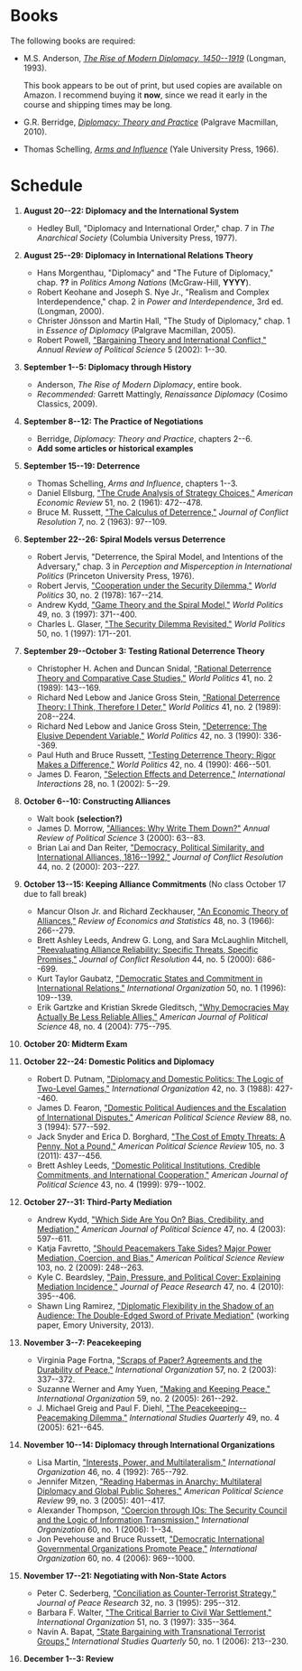 ---
---

# Books

The following books are required:

  * M.S. Anderson,
    [*The Rise of Modern Diplomacy, 1450--1919*](http://amzn.com/0582212375)
    (Longman, 1993).

    This book appears to be out of print, but used copies are available on
    Amazon.  I recommend buying it **now**, since we read it early in the
    course and shipping times may be long.

  * G.R. Berridge,
    [*Diplomacy: Theory and Practice*](http://amzn.com/0230229603) (Palgrave
    Macmillan, 2010).

  * Thomas Schelling, [*Arms and Influence*](http://amzn.com/0300002211)
    (Yale University Press, 1966).



# Schedule

1. **August 20--22: Diplomacy and the International System**
    * Hedley Bull, "Diplomacy and International Order," chap. 7 in *The
      Anarchical Society* (Columbia University Press, 1977).


2. **August 25--29: Diplomacy in International Relations Theory**
    * Hans Morgenthau, "Diplomacy" and "The Future of Diplomacy," chap. **??**
      in *Politics Among Nations* (McGraw-Hill, **YYYY**).
    * Robert Keohane and Joseph S. Nye Jr., "Realism and Complex
      Interdependence," chap. 2 in *Power and Interdependence*, 3rd
      ed. (Longman, 2000).
    * Christer Jönsson and Martin Hall, "The Study of Diplomacy," chap. 1 in
      *Essence of Diplomacy* (Palgrave Macmillan, 2005).
    * Robert Powell,
      ["Bargaining Theory and International Conflict,"](http://www.annualreviews.org/doi/abs/10.1146/annurev.polisci.5.092601.141138)
      *Annual Review of Political Science* 5 (2002): 1--30.


3. **September 1--5: Diplomacy through History**
    * Anderson, *The Rise of Modern Diplomacy*, entire book.
    * *Recommended:* Garrett Mattingly, *Renaissance Diplomacy* (Cosimo
      Classics, 2009).


4. **September 8--12: The Practice of Negotiations**
    * Berridge, *Diplomacy: Theory and Practice*, chapters 2--6.
    * **Add some articles or historical examples**


5. **September 15--19: Deterrence**
    * Thomas Schelling, *Arms and Influence*, chapters 1--3.
    * Daniel Ellsburg,
      ["The Crude Analysis of Strategy Choices,"](http://www.jstor.org/stable/1914513)
      *American Economic Review* 51, no. 2 (1961): 472--478.
    * Bruce M. Russett,
      ["The Calculus of Deterrence,"](http://www.jstor.org/stable/172796)
      *Journal of Conflict Resolution* 7, no. 2 (1963): 97--109.


6. **September 22--26: Spiral Models versus Deterrence**
    * Robert Jervis, "Deterrence, the Spiral Model, and Intentions of the
      Adversary," chap. 3 in *Perception and Misperception in International
      Politics* (Princeton University Press, 1976).
    * Robert Jervis,
      ["Cooperation under the Security Dilemma,"](http://www.jstor.org/stable/2009958)
      *World Politics* 30, no. 2 (1978): 167--214.
    * Andrew Kydd,
      ["Game Theory and the Spiral Model,"](http://www.jstor.org/stable/25054007)
      *World Politics* 49, no. 3 (1997): 371--400.
    * Charles L. Glaser,
      ["The Security Dilemma Revisited,"](http://www.jstor.org/stable/25054031)
      *World Politics* 50, no. 1 (1997): 171--201.


7. **September 29--October 3: Testing Rational Deterrence Theory**
    * Christopher H. Achen and Duncan Snidal,
      ["Rational Deterrence Theory and Comparative Case Studies,"](http://www.jstor.org/stable/2010405)
      *World Politics* 41, no. 2 (1989): 143--169.
    * Richard Ned Lebow and Janice Gross Stein,
      ["Rational Deterrence Theory: I Think, Therefore I Deter,"](http://www.jstor.org/stable/2010408)
      *World Politics* 41, no. 2 (1989): 208--224.
    * Richard Ned Lebow and Janice Gross Stein,
      ["Deterrence: The Elusive Dependent Variable,"](http://www.jstor.org/stable/2010415)
      *World Politics* 42, no. 3 (1990): 336--369.
    * Paul Huth and Bruce Russett,
      ["Testing Deterrence Theory: Rigor Makes a Difference,"](http://www.jstor.org/stable/2010511)
      *World Politics* 42, no. 4 (1990): 466--501.
    * James D. Fearon,
      ["Selection Effects and Deterrence,"](http://www.tandfonline.com/doi/abs/10.1080/03050620210390)
      *International Interactions* 28, no. 1 (2002): 5--29.


8. **October 6--10: Constructing Alliances**
    * Walt book **(selection?)**
    * James D. Morrow,
      ["Alliances: Why Write Them Down?"](http://www.annualreviews.org/doi/abs/10.1146/annurev.polisci.3.1.63)
      *Annual Review of Political Science* 3 (2000): 63--83.
    * Brian Lai and Dan Reiter,
      ["Democracy, Political Similarity, and International Alliances, 1816--1992,"](http://www.jstor.org/stable/174663)
      *Journal of Conflict Resolution* 44, no. 2 (2000): 203--227.


9. **October 13--15: Keeping Alliance Commitments** (No class October 17 due
   to fall break)
    * Mancur Olson Jr. and Richard Zeckhauser,
      ["An Economic Theory of Alliances,"](http://www.jstor.org/stable/1927082)
      *Review of Economics and Statistics* 48, no. 3 (1966): 266--279.
    * Brett Ashley Leeds, Andrew G. Long, and Sara McLaughlin Mitchell,
      ["Reevaluating Alliance Reliability: Specific Threats, Specific Promises,"](http://www.jstor.org/stable/174649)
      *Journal of Conflict Resolution* 44, no. 5 (2000): 686--699.
    * Kurt Taylor Gaubatz,
      ["Democratic States and Commitment in International Relations,"](http://www.jstor.org/stable/2707000)
      *International Organization* 50, no. 1 (1996): 109--139.
    * Erik Gartzke and Kristian Skrede Gleditsch,
      ["Why Democracies May Actually Be Less Reliable Allies,"](http://www.jstor.org/stable/1519933)
      *American Journal of Political Science* 48, no. 4 (2004): 775--795.


10. **October 20: Midterm Exam**


11. **October 22--24: Domestic Politics and Diplomacy**
    * Robert D. Putnam,
      ["Diplomacy and Domestic Politics: The Logic of Two-Level Games,"](http://www.jstor.org/stable/2706785)
      *International Organization* 42, no. 3 (1988): 427--460.
    * James D. Fearon,
      ["Domestic Political Audiences and the Escalation of International Disputes,"](http://www.jstor.org/stable/2944796)
      *American Political Science Review* 88, no. 3 (1994): 577--592.
    * Jack Snyder and Erica D. Borghard,
      ["The Cost of Empty Threats: A Penny, Not a Pound,"](http://dx.doi.org/10.1017/S000305541100027X)
      *American Political Science Review* 105, no. 3 (2011): 437--456.
    * Brett Ashley Leeds,
      ["Domestic Political Institutions, Credible Commitments, and International Cooperation,"](http://www.jstor.org/stable/2991814)
      *American Journal of Political Science* 43, no. 4 (1999): 979--1002.


12. **October 27--31: Third-Party Mediation**
    * Andrew Kydd,
      ["Which Side Are You On? Bias, Credibility, and Mediation,"](http://www.jstor.org/stable/3186121)
      *American Journal of Political Science* 47, no. 4 (2003): 597--611.
    * Katja Favretto,
      ["Should Peacemakers Take Sides? Major Power Mediation, Coercion, and Bias,"](http://www.jstor.org/stable/27798500)
      *American Political Science Review* 103, no. 2 (2009): 248--263.
    * Kyle C. Beardsley,
      ["Pain, Pressure, and Political Cover: Explaining Mediation Incidence,"](http://www.jstor.org/stable/20752196)
      *Journal of Peace Research* 47, no. 4 (2010): 395--406.
    * Shawn Ling Ramirez,
      ["Diplomatic Flexibility in the Shadow of an Audience: The Double-Edged Sword of Private Mediation"](http://slramirez.github.io/lionsden/med20130630.pdf)
      (working paper, Emory University, 2013).


13. **November 3--7: Peacekeeping**
    * Virginia Page Fortna,
      ["Scraps of Paper? Agreements and the Durability of Peace,"](http://www.jstor.org/stable/3594855)
      *International Organization* 57, no. 2 (2003): 337--372.
    * Suzanne Werner and Amy Yuen,
      ["Making and Keeping Peace,"](http://www.jstor.org/stable/3877905)
      *International Organization* 59, no. 2 (2005): 261--292.
    * J. Michael Greig and Paul F. Diehl,
      ["The Peacekeeping--Peacemaking Dilemma,"](http://www.jstor.org/stable/3693503)
      *International Studies Quarterly* 49, no. 4 (2005): 621--645.


14. **November 10--14: Diplomacy through International Organizations**
    * Lisa Martin,
      ["Interests, Power, and Multilateralism,"](http://www.jstor.org/stable/2706874)
      *International Organization* 46, no. 4 (1992): 765--792.
    * Jennifer Mitzen,
      ["Reading Habermas in Anarchy: Multilateral Diplomacy and Global Public Spheres,"](http://www.jstor.org/stable/30038948)
      *American Political Science Review* 99, no. 3 (2005): 401--417.
    * Alexander Thompson,
      ["Coercion through IOs: The Security Council and the Logic of Information Transmission,"](http://www.jstor.org/stable/3877866)
      *International Organization* 60, no. 1 (2006): 1--34.
    * Jon Pevehouse and Bruce Russett,
      ["Democratic International Governmental Organizations Promote Peace,"](http://www.jstor.org/stable/3877853)
      *International Organization* 60, no. 4 (2006): 969--1000.


15. **November 17--21: Negotiating with Non-State Actors**
    * Peter C. Sederberg,
      ["Conciliation as Counter-Terrorist Strategy,"](http://www.jstor.org/stable/425666)
      *Journal of Peace Research* 32, no. 3 (1995): 295--312.
    * Barbara F. Walter,
      ["The Critical Barrier to Civil War Settlement,"](http://www.jstor.org/stable/2703607)
      *International Organization* 51, no. 3 (1997): 335--364.
    * Navin A. Bapat,
      ["State Bargaining with Transnational Terrorist Groups,"](http://www.jstor.org/stable/3693558)
      *International Studies Quarterly* 50, no. 1 (2006): 213--230.


16. **December 1--3: Review**

